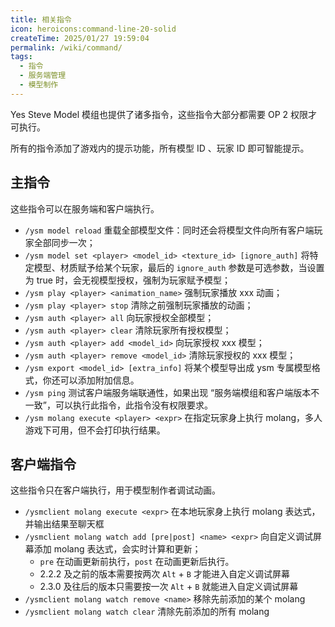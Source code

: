 ```yaml
---
title: 相关指令
icon: heroicons:command-line-20-solid
createTime: 2025/01/27 19:59:04
permalink: /wiki/command/
tags:
  - 指令
  - 服务端管理
  - 模型制作
---
```


Yes Steve Model 模组也提供了诸多指令，这些指令大部分都需要 OP 2 权限才可执行。

所有的指令添加了游戏内的提示功能，所有模型 ID 、玩家 ID 即可智能提示。

## 主指令

这些指令可以在服务端和客户端执行。

- `/ysm model reload` 重载全部模型文件：同时还会将模型文件向所有客户端玩家全部同步一次；
- `/ysm model set <player> <model_id> <texture_id> [ignore_auth]` 将特定模型、材质赋予给某个玩家，最后的 `ignore_auth`
  参数是可选参数，当设置为 true 时，会无视模型授权，强制为玩家赋予模型；
- `/ysm play <player> <animation_name>` 强制玩家播放 xxx 动画；
- `/ysm play <player> stop` 清除之前强制玩家播放的动画；
- `/ysm auth <player> all` 向玩家授权全部模型；
- `/ysm auth <player> clear` 清除玩家所有授权模型；
- `/ysm auth <player> add <model_id>` 向玩家授权 xxx 模型；
- `/ysm auth <player> remove <model_id>` 清除玩家授权的 xxx 模型；
- `/ysm export <model_id> [extra_info]` 将某个模型导出成 ysm 专属模型格式，你还可以添加附加信息。
- `/ysm ping` 测试客户端服务端联通性，如果出现 “服务端模组和客户端版本不一致”，可以执行此指令，此指令没有权限要求。
- `/ysm molang execute <player> <expr>` 在指定玩家身上执行 molang，多人游戏下可用，但不会打印执行结果。

## 客户端指令

这些指令只在客户端执行，用于模型制作者调试动画。

- `/ysmclient molang execute <expr>` 在本地玩家身上执行 molang 表达式，并输出结果至聊天框
- `/ysmclient molang watch add [pre|post] <name> <expr>` 向自定义调试屏幕添加 molang 表达式，会实时计算和更新；
    - `pre` 在动画更新前执行，`post` 在动画更新后执行。
    - 2.2.2 及之前的版本需要按两次 `Alt` + `B` 才能进入自定义调试屏幕
    - 2.3.0 及往后的版本只需要按一次 `Alt` + `B` 就能进入自定义调试屏幕
- `/ysmclient molang watch remove <name>` 移除先前添加的某个 molang
- `/ysmclient molang watch clear` 清除先前添加的所有 molang
